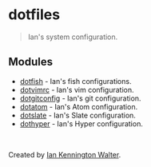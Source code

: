 # dotfiles
> Ian's system configuration.

## Modules
* [dotfish](https://github.com/ianwalter/dotfish) - Ian's fish configurations.
* [dotvimrc](https://github.com/ianwalter/dotvimrc) - Ian's vim configuration.
* [dotgitconfig](https://github.com/ianwalter/dotgitconfig) - Ian's git
  configuration.
* [dotatom](https://github.com/ianwalter/dotatom) - Ian's Atom configuration.
* [dotslate](https://github.com/ianwalter/dotslate) - Ian's Slate configuration.
* [dothyper](https://github.com/ianwalter/dothyper) - Ian's Hyper configuration.

&nbsp;

Created by [Ian Kennington Walter](http://iankwalter.com).
